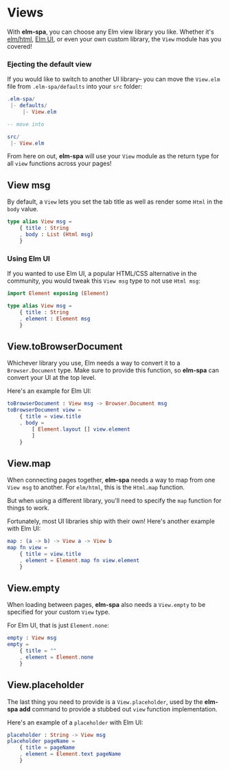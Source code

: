 # Views

With __elm-spa__, you can choose any Elm view library you like. Whether it's [elm/html](https://package.elm-lang.org/packages/elm/html/latest/), [Elm UI](https://package.elm-lang.org/packages/mdgriffith/elm-ui/latest/), or even your own custom library, the `View` module has you covered!

### Ejecting the default view

If you would like to switch to another UI library– you can move the `View.elm` file from `.elm-spa/defaults` into your `src` folder:

```elm
.elm-spa/
 |- defaults/
     |- View.elm

-- move into

src/
 |- View.elm
```

From here on out, __elm-spa__ will use your `View` module as the return type for all `view` functions across your pages!

## View msg

By default, a `View` lets you set the tab title as well as render some `Html` in the `body` value.

```elm
type alias View msg =
    { title : String
    , body : List (Html msg)
    }
```

### Using Elm UI

If you wanted to use Elm UI, a popular HTML/CSS alternative in the community, you would tweak this `View msg` type to not use `Html msg`:

```elm
import Element exposing (Element)

type alias View msg =
    { title : String
    , element : Element msg
    }
```


## View.toBrowserDocument

Whichever library you use, Elm needs a way to convert it to a `Browser.Document` type. Make sure to provide this function, so __elm-spa__ can convert your UI at the top level.

Here's an example for Elm UI:

```elm
toBrowserDocument : View msg -> Browser.Document msg
toBrowserDocument view =
    { title = view.title
    , body =
        [ Element.layout [] view.element
        ]
    }
```

## View.map

When connecting pages together, __elm-spa__ needs a way to map from one `View msg` to another. For `elm/html`, this is the `Html.map` function.

But when using a different library, you'll need to specify the `map` function for things to work.

Fortunately, most UI libraries ship with their own! Here's another example with Elm UI:

```elm
map : (a -> b) -> View a -> View b
map fn view =
    { title = view.title
    , element = Element.map fn view.element
    }
```

## View.empty

When loading between pages, __elm-spa__ also needs a `View.empty` to be specified for your custom `View` type.

For Elm UI, that is just `Element.none`:

```elm
empty : View msg
empty =
    { title = ""
    , element = Element.none
    }
```

## View.placeholder

The last thing you need to provide is a `View.placeholder`, used by the __elm-spa add__ command to provide a stubbed out `view` function implementation.

Here's an example of a `placeholder` with Elm UI:

```elm
placeholder : String -> View msg
placeholder pageName =
    { title = pageName
    , element = Element.text pageName
    }
```
